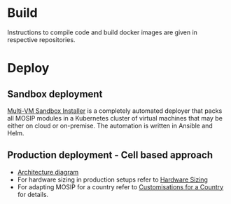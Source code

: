 # Build
Instructions to compile code and build docker images are given in respective repositories.

# Deploy
## Sandbox deployment
[Multi-VM Sandbox Installer](https://github.com/mosip/mosip-infra/tree/master/deployment/sandbox-v2) is a completely automated deployer that packs all MOSIP modules in a Kubernetes cluster of virtual machines that may be either on cloud or on-premise.  The automation is written in Ansible and Helm.

## Production deployment - Cell based approach
* [Architecture diagram](https://github.com/mosip/mosip-infra/blob/master/deployment/production/images/mosip-cell-deployment.jpg)
* For hardware sizing in production setups refer to [Hardware Sizing](Hardware-Sizing.md)
* For adapting MOSIP for a country refer to [Customisations for a Country](Customisations-for-a-Country.md) for details.
